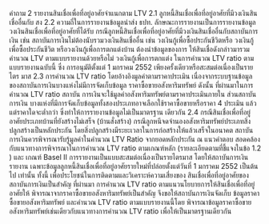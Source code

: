 คำถาม
2 รายงานสินเชื่อเพื่อที่อยู่อาศัยจำแนกตาม LTV
2.1 ลูกหนี้สินเชื่อเพื่อที่อยู่อาศัยที่มีวงเงินสินเชื่ออื่นกับ สง
2.2 ความถี่ในการรายงานข้อมูลนําส่ง ธปท.
ลักษณะการรายงานเป็นการรายงานข้อมูลวงเงินสินเชื่อเพื่อที่อยู่อาศัยที่ได้รับ
กรณีลูกหนี้สินเชื่อเพื่อที่อยู่อาศัยที่มีวงเงินสินเชื่ออื่นกับสถาบันการเงิน เช่น สถาบันการเงินไม่ต้องนับรวมวงเงินสินเชื่ออื่น เช่น วงเงินกู้เพื่อซื้อประกันชีวิตหรือ
วงเงินกู้เพื่อซื้อประกันชีวิต หรือวงเงินกู้เพื่อการตกแต่งบ้าน ต้องนำข้อมูลของการ
ให้สินเชื่อดังกล่าวมารวมคำนวณ LTV ตามแบบรายงานด้วยหรือไม่
วงเงินกู้เพื่อการตกแต่ง ในการคำนวณ LTV ratio ตามแบบรายงานฉบับนี้ ซึ่ง
การอนุมัติตั้งแต่ 1 มกราคม 2552 เพียงครั้งเดียวหรือสะสมต่อเนื่องเป็นรายไตร
มาส
2.3 การคำนวณ LTV ratio โดยอ้างอิงมูลค่าตามราคาประเมิน
เนื่องจากระบบฐานข้อมูลของสถาบันการเงินบางแห่งไม่มีการจัดเก็บข้อมูล
ราคาซื้อขายอสังหาริมทรัพย์ ดังนั้น ที่ผ่านมาในการคำนวณ LTV ratio สถาบัน
การเงินจะใช้มูลค่าอสังหาริมทรัพย์ตามราคาประเมินภายใน ส่วนสถาบันการเงิน
บางแห่งที่มีการจัดเก็บข้อมูลทั้งสองประเภทอาจเลือกใช้ราคาซื้อขายหรือราคา
4
ประเมิน แล้วแต่ราคาใดจะต่ำกว่า ซึ่งทำให้การรายงานข้อมูลไม่เป็นมาตรฐาน
เดียวกัน
2.4 กรณีสินเชื่อเพื่อที่อยู่อาศัยประเภทบ้านที่ยังสร้างไม่เสร็จ (บ้านสั่งสร้าง)
กรณีลูกหนีจดจํานองอสังหาริมทรัพย์ประเภทสิ่งปลูกสร้างเป็นหลักประกัน
โดยสิ่งปลูกสร้างมีระยะเวลาในการก่อสร้างให้แล้วเสร็จในอนาคต สถาบัน
การเงินควรพิจารณารับรู้มูลค่าในคำนวณ LTV Ratio จากยอดหลักประกัน ณ
แนวคำตอบ
สอดคล้องกับแนวทางการพิจารณาในการคำนวณ LTV ratio ตามเกณฑ์หลัก
(รายละเอียดตามที่ชี้แจงในข้อ 1.2 ) และ เกณฑ์ Basel II
การรายงานเป็นแบบสะสมต่อเนื่องเป็นรายไตรมาส โดยให้สถาบันการเงินรายงาน
เฉพาะข้อมูลลูกหนี้สินเชื่อเพื่อที่อยู่อาศัยรายใหม่ที่ปล่อยตั้งแต่วันที่ 1 มกราคม 2552
เป็นต้นไป เท่านั้น ทั้งนี้ เพื่อประโยชน์ในการติดตามและวิเคราะห์ความเสี่ยงของ
สินเชื่อเพื่อที่อยู่อาศัยของสถาบันการเงินเป็นสําคัญ
ที่ผ่านมา การคำนวณ LTV ratio ตามแนวนโยบายการให้สินเชื่อเพื่อที่อยู่อาศัยให้
พิจารณาจากราคาซื้อขายอสังหาริมทรัพย์เป็นสำคัญ จึงขอให้สถาบันการเงินจัดเก็บ
ข้อมูลราคาซื้อขายอสังหาริมทรัพย์ และคำนวณ LTV ratio ตามแบบรายงานนี้โดย
พิจารณาข้อมูลราคาซื้อขายอสังหาริมทรัพย์เช่นเดียวกับแนวทางการคำนวณ LTV
ratio เพื่อให้เป็นมาตรฐานเดียวกัน
